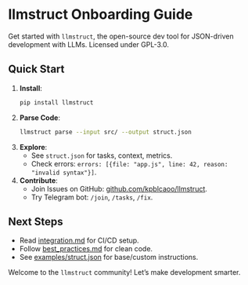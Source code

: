# llmstruct Onboarding Guide

Get started with `llmstruct`, the open-source dev tool for JSON-driven development with LLMs. Licensed under GPL-3.0.

## Quick Start
1. **Install**:
   ```bash
   pip install llmstruct
   ```
2. **Parse Code**:
   ```bash
   llmstruct parse --input src/ --output struct.json
   ```
3. **Explore**:
   - See `struct.json` for tasks, context, metrics.
   - Check errors: `errors: [{file: "app.js", line: 42, reason: "invalid syntax"}]`.
4. **Contribute**:
   - Join Issues on GitHub: [github.com/kpblcaoo/llmstruct](#).
   - Try Telegram bot: `/join`, `/tasks`, `/fix`.

## Next Steps
- Read [integration.md](#integration.md) for CI/CD setup.
- Follow [best_practices.md](#best_practices.md) for clean code.
- See [examples/struct.json](#examples/struct.json) for base/custom instructions.

Welcome to the `llmstruct` community! Let’s make development smarter.